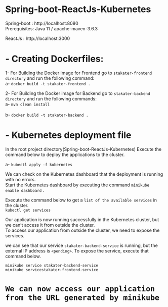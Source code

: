 # Spring-boot-ReactJs-Kubernetes


Spring-boot : http://localhost:8080  </br>
Prerequisites: Java 11 / apache-maven-3.6.3

ReactJs : http://localhost:3000

# - Creating Dockerfiles:

1- For Building the Docker image for Frontend go to `stakater-frontend directory` and run the following command:</br>
 a-  `docker build -t stakater-frontend .`

2- For Building the Docker image for Backend go to `stakater-backend directory` and run the following commands:</br>
 a-  `mvn clean install `    
 </br>
 b-  `docker build -t stakater-backend .`

# - Kubernetes deployment file

In the root project directory(Spring-boot-ReactJs-Kubernetes) Execute the command below to deploy the applications to the cluster.<br>

 a- `kubectl apply -f kubernetes`    </br>
 
We can check on the Kubernetes dashboard that the deployment is running with no errors.</br>
Start the Kubernetes dashboard by executing the command `minikube enable dashboard` . </br>

Execute the command below to get a `list of the available services` in the cluster.</br>
`kubectl get services`

Our application is now running successfully in the Kubernetes cluster, but we can’t access it from outside the cluster.</br>
To access our application from outside the cluster, we need to expose the services.</br>

we can see that our service `stakater-backend-service` is running, but the external IP address is `<pending>`. To expose the service, execute that command below.</br>

`minikube service stakater-backend-service`  </br>
`minikube servicestakater-frontend-service`
# `We can now access our application from the URL generated by minikube`
 
 
